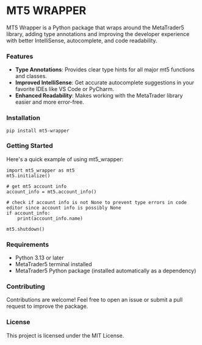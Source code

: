 # MT5 WRAPPER
MT5 Wrapper is a Python package that wraps around the MetaTrader5 library, adding type annotations and improving the developer experience with better IntelliSense, autocomplete, and code readability.

### Features
 - **Type Annotations**: Provides clear type hints for all major mt5 functions and classes.
 - **Improved IntelliSense**: Get accurate autocomplete suggestions in your favorite IDEs like VS Code or PyCharm.
 - **Enhanced Readability**: Makes working with the MetaTrader library easier and more error-free.

### Installation
```
pip install mt5-wrapper
```


### Getting Started
Here's a quick example of using mt5_wrapper:
```
import mt5_wrapper as mt5
mt5.initialize()

# get mt5 account info
account_info = mt5.account_info()

# check if account info is not None to prevent type errors in code editor since account info is possibly None
if account_info: 
    print(account_info.name)

mt5.shutdown()
```

### Requirements
 - Python 3.13 or later
 - MetaTrader5 terminal installed
 - MetaTrader5 Python package (installed automatically as a dependency)

### Contributing
Contributions are welcome! Feel free to open an issue or submit a pull request to improve the package.

### License
This project is licensed under the MIT License.













